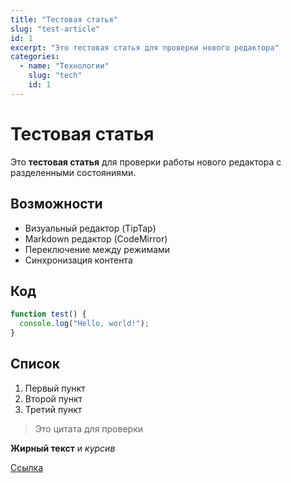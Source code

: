 ```yaml
---
title: "Тестовая статья"
slug: "test-article"
id: 1
excerpt: "Это тестовая статья для проверки нового редактора"
categories:
  - name: "Технологии"
    slug: "tech"
    id: 1
---
```


# Тестовая статья

Это **тестовая статья** для проверки работы нового редактора с разделенными состояниями.

## Возможности

- Визуальный редактор (TipTap)
- Markdown редактор (CodeMirror)
- Переключение между режимами
- Синхронизация контента

## Код

```javascript
function test() {
  console.log("Hello, world!");
}
```

## Список

1. Первый пункт
2. Второй пункт
3. Третий пункт

> Это цитата для проверки

**Жирный текст** и *курсив*

[Ссылка](https://example.com) 